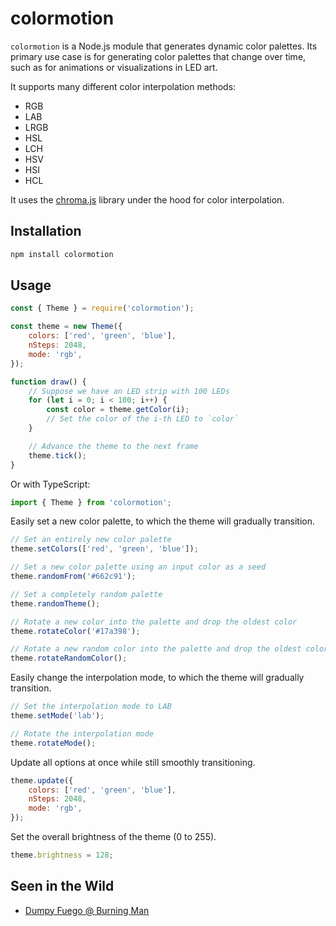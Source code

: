 # colormotion

`colormotion` is a Node.js module that generates dynamic color palettes.
Its primary use case is for generating color palettes that change over time,
such as for animations or visualizations in LED art.

It supports many different color interpolation methods:

- RGB
- LAB
- LRGB
- HSL
- LCH
- HSV
- HSI
- HCL

It uses the [chroma.js](https://gka.github.io/chroma.js/) library under the hood for color interpolation.

## Installation

```bash
npm install colormotion
```

## Usage

```javascript
const { Theme } = require('colormotion');

const theme = new Theme({
    colors: ['red', 'green', 'blue'],
    nSteps: 2048,
    mode: 'rgb',
});

function draw() {
    // Suppose we have an LED strip with 100 LEDs
    for (let i = 0; i < 100; i++) {
        const color = theme.getColor(i);
        // Set the color of the i-th LED to `color`
    }

    // Advance the theme to the next frame
    theme.tick();
}
```

Or with TypeScript:

```typescript
import { Theme } from 'colormotion';
```

Easily set a new color palette, to which the theme will gradually transition.

```javascript
// Set an entirely new color palette
theme.setColors(['red', 'green', 'blue']);

// Set a new color palette using an input color as a seed
theme.randomFrom('#662c91');

// Set a completely random palette
theme.randomTheme();

// Rotate a new color into the palette and drop the oldest color
theme.rotateColor('#17a398');

// Rotate a new random color into the palette and drop the oldest color
theme.rotateRandomColor();
```

Easily change the interpolation mode, to which the theme will gradually transition.

```javascript
// Set the interpolation mode to LAB
theme.setMode('lab');

// Rotate the interpolation mode
theme.rotateMode();
```

Update all options at once while still smoothly transitioning.

```javascript
theme.update({
    colors: ['red', 'green', 'blue'],
    nSteps: 2048,
    mode: 'rgb',
});
```

Set the overall brightness of the theme (0 to 255).

```javascript
theme.brightness = 128;
```

## Seen in the Wild

- [Dumpy Fuego @ Burning Man](https://www.dumpster.life/)
